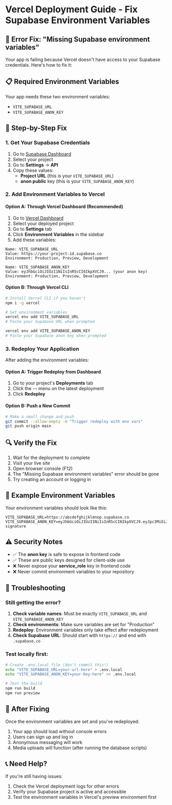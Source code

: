 # Vercel Deployment Guide - Fix Supabase Environment Variables

## 🚨 Error Fix: "Missing Supabase environment variables"

Your app is failing because Vercel doesn't have access to your Supabase credentials. Here's how to fix it:

## 📋 Required Environment Variables

Your app needs these two environment variables:
- `VITE_SUPABASE_URL`
- `VITE_SUPABASE_ANON_KEY`

## 🔧 Step-by-Step Fix

### 1. Get Your Supabase Credentials

1. Go to [Supabase Dashboard](https://supabase.com/dashboard)
2. Select your project
3. Go to **Settings** → **API**
4. Copy these values:
   - **Project URL** (this is your `VITE_SUPABASE_URL`)
   - **anon public** key (this is your `VITE_SUPABASE_ANON_KEY`)

### 2. Add Environment Variables to Vercel

#### Option A: Through Vercel Dashboard (Recommended)
1. Go to [Vercel Dashboard](https://vercel.com/dashboard)
2. Select your deployed project
3. Go to **Settings** tab
4. Click **Environment Variables** in the sidebar
5. Add these variables:

```
Name: VITE_SUPABASE_URL
Value: https://your-project-id.supabase.co
Environment: Production, Preview, Development
```

```
Name: VITE_SUPABASE_ANON_KEY  
Value: eyJhbGciOiJIUzI1NiIsInR5cCI6IkpXVCJ9... (your anon key)
Environment: Production, Preview, Development
```

#### Option B: Through Vercel CLI
```bash
# Install Vercel CLI if you haven't
npm i -g vercel

# Set environment variables
vercel env add VITE_SUPABASE_URL
# Paste your Supabase URL when prompted

vercel env add VITE_SUPABASE_ANON_KEY
# Paste your Supabase anon key when prompted
```

### 3. Redeploy Your Application

After adding the environment variables:

#### Option A: Trigger Redeploy from Dashboard
1. Go to your project's **Deployments** tab
2. Click the **⋯** menu on the latest deployment
3. Click **Redeploy**

#### Option B: Push a New Commit
```bash
# Make a small change and push
git commit --allow-empty -m "Trigger redeploy with env vars"
git push origin main
```

## 🔍 Verify the Fix

1. Wait for the deployment to complete
2. Visit your live site
3. Open browser console (F12)
4. The "Missing Supabase environment variables" error should be gone
5. Try creating an account or logging in

## 📝 Example Environment Variables

Your environment variables should look like this:

```env
VITE_SUPABASE_URL=https://abcdefghijklmnop.supabase.co
VITE_SUPABASE_ANON_KEY=eyJhbGciOiJIUzI1NiIsInR5cCI6IkpXVCJ9.eyJpc3MiOiJzdXBhYmFzZSIsInJlZiI6ImFiY2RlZmdoaWprbG1ub3AiLCJyb2xlIjoiYW5vbiIsImlhdCI6MTYzODM2NzIwMCwiZXhwIjoxOTUzOTQzMjAwfQ.example-signature
```

## ⚠️ Security Notes

- ✅ The **anon key** is safe to expose in frontend code
- ✅ These are public keys designed for client-side use
- ❌ Never expose your **service_role** key in frontend code
- ❌ Never commit environment variables to your repository

## 🐛 Troubleshooting

### Still getting the error?
1. **Check variable names**: Must be exactly `VITE_SUPABASE_URL` and `VITE_SUPABASE_ANON_KEY`
2. **Check environments**: Make sure variables are set for "Production"
3. **Redeploy**: Environment variables only take effect after redeployment
4. **Check Supabase URL**: Should start with `https://` and end with `.supabase.co`

### Test locally first:
```bash
# Create .env.local file (don't commit this!)
echo "VITE_SUPABASE_URL=your-url-here" > .env.local
echo "VITE_SUPABASE_ANON_KEY=your-key-here" >> .env.local

# Test the build
npm run build
npm run preview
```

## 🎉 After Fixing

Once the environment variables are set and you've redeployed:
1. Your app should load without console errors
2. Users can sign up and log in
3. Anonymous messaging will work
4. Media uploads will function (after running the database scripts)

## 📞 Need Help?

If you're still having issues:
1. Check the Vercel deployment logs for other errors
2. Verify your Supabase project is active and accessible
3. Test the environment variables in Vercel's preview environment first

